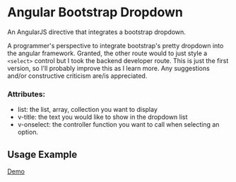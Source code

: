 # Angular Bootstrap Dropdown
An AngularJS directive that integrates a bootstrap dropdown.

A programmer's perspective to integrate bootstrap's pretty dropdown into the angular framework. Granted, the other route would to just style a `<select>` control but I took the backend developer route. This is just the first version, so I'll probably improve this as I learn more. Any suggestions and/or constructive criticism are/is appreciated.

  
### Attributes:
- list: the list, array, collection you want to display
- v-title: the text you would like to show in the dropdown list
- v-onselect: the controller function you want to call when selecting an option.

## Usage Example
[Demo](https://embed.plnkr.co/lUaeqfzh2ihQlgLOuifz/)
